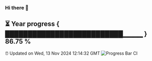 ### Hi there 👋
⏳ Year progress { ██████████████████████████▁▁▁▁ } 86.75 %
---
⏰ Updated on Wed, 13 Nov 2024 12:14:32 GMT
![Progress Bar CI](https://github.com/Moyi321/Moyi321/workflows/Progress%20Bar%20CI/badge.svg)
